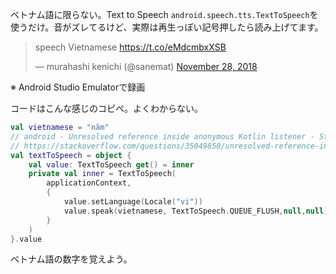 ベトナム語に限らない。Text to Speech `android.speech.tts.TextToSpeech`を使うだけ。音がズレてるけど、実際は再生っぽい記号押したら読み上げてます。

<blockquote class="twitter-tweet" data-lang="en"><p lang="lt" dir="ltr">speech Vietnamese <a href="https://t.co/eMdcmbxXSB">https://t.co/eMdcmbxXSB</a></p>&mdash; murahashi kenichi (@sanemat) <a href="https://twitter.com/sanemat/status/1067809486973284352?ref_src=twsrc%5Etfw">November 28, 2018</a></blockquote>
<script async src="https://platform.twitter.com/widgets.js" charset="utf-8"></script>

※ Android Studio Emulatorで録画

コードはこんな感じのコピペ。よくわからない。

```kotlin
val vietnamese = "năm"
// android - Unresolved reference inside anonymous Kotlin listener - Stack Overflow
// https://stackoverflow.com/questions/35049850/unresolved-reference-inside-anonymous-kotlin-listener
val textToSpeech = object {
    val value: TextToSpeech get() = inner
    private val inner = TextToSpeech(
        applicationContext,
        {
            value.setLanguage(Locale("vi"))
            value.speak(vietnamese, TextToSpeech.QUEUE_FLUSH,null,null)
        }
    )
}.value
```

ベトナム語の数字を覚えよう。
